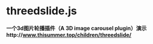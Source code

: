 # threedslide.js
**一个3d图片轮播插件（A 3D image carousel plugin）演示http://www.thisummer.top/children/threedslide/**
